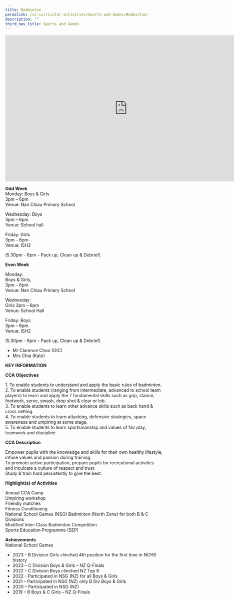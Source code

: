 ```yaml
---
title: Badminton
permalink: /co-curricular-activities/Sports-and-Games/Badminton/
description: ""
third_nav_title: Sports and Games
---
```

<iframe allowfullscreen="true" height="467" width="780" frameborder="0" src="https://docs.google.com/presentation/d/e/2PACX-1vTZd6QrG2TlF6RWsN-ksW6KFSePq1TXIMG2pYuWCdUKutXMZPBO2vJcvv2c1cidhTH_k09XJilwSZz3/embed?start=true&amp;loop=true&amp;delayms=5000"></iframe>

**Odd Week**<br>
Monday: Boys &amp; Girls  
3pm – 6pm <br> Venue: Nan Chiau Primary School  

Wednesday: Boys<br>
3pm – 6pm  
Venue: School hall

Friday: Girls<br>
3pm – 6pm<br>
Venue: ISH2

(5.30pm - 6pm – Pack up, Clean up &amp; Debrief)

**Even Week**

Monday: 
<br>Boys &amp; Girls,  
3pm – 6pm <br>
Venue: Nan Chiau Primary School

Wednesday: 
<br>Girls
3pm – 6pm<br>  Venue: School Hall

Friday: Boys
<br>3pm – 6pm<br>
Venue: ISH2

(5.30pm - 6pm – Pack up, Clean up &amp; Debrief)


*  Mr Clarence Choo (OIC)  
*    Mrs Chia (Kate)
		
**KEY INFORMATION**

**CCA Objectives**

1\. To enable students to understand and apply the basic rules of badminton.<br>
2\. To enable students (ranging from intermediate, advanced to school team players) to learn and apply the 7 fundamental skills such as grip, stance, footwork, serve, smash, drop shot &amp; clear or lob.<br>
3\. To enable students to learn other advance skills such as back hand &amp; cross netting.<br>
4\. To enable students to learn attacking, defensive strategies, space awareness and umpiring at some stage.<br>
5\. To enable students to learn sportsmanship and values of fair play, teamwork and discipline.

**CCA Description**

Empower pupils with the knowledge and skills for their own healthy lifestyle, infuse values and passion during training.<br>
To promote active participation, prepare pupils for recreational activities and inculcate a culture of respect and trust.<br>
Study &amp; train hard persistently to give the best.

**Highlight(s) of Activities**

Annual CCA Camp<br>
Umpiring workshop<br>
Friendly matches<br>
Fitness Conditioning<br>
National School Games (NSG) Badminton (North Zone) for both B &amp; C Divisions<br>
Modified Inter-Class Badminton Competition<br>
Sports Education Programme (SEP)

**Achievements**<br>
National School Games<br>
         <!-- /\* Font Definitions \*/ @font-face {font-family:Latha; panose-1:2 0 4 0 0 0 0 0 0 0; mso-font-alt:"Nirmala UI"; mso-font-charset:0; mso-generic-font-family:swiss; mso-font-pitch:variable; mso-font-signature:1048579 0 0 0 1 0;} @font-face {font-family:"Cambria Math"; panose-1:2 4 5 3 5 4 6 3 2 4; mso-font-charset:0; mso-generic-font-family:roman; mso-font-pitch:variable; mso-font-signature:-536869121 1107305727 33554432 0 415 0;} @font-face {font-family:DengXian; panose-1:2 1 6 0 3 1 1 1 1 1; mso-font-alt:等线; mso-font-charset:134; mso-generic-font-family:auto; mso-font-pitch:variable; mso-font-signature:-1610612033 953122042 22 0 262159 0;} @font-face {font-family:Calibri; panose-1:2 15 5 2 2 2 4 3 2 4; mso-font-charset:0; mso-generic-font-family:swiss; mso-font-pitch:variable; mso-font-signature:-469750017 -1073732485 9 0 511 0;} @font-face {font-family:"\\@DengXian"; panose-1:2 1 6 0 3 1 1 1 1 1; mso-font-charset:134; mso-generic-font-family:auto; mso-font-pitch:variable; mso-font-signature:-1610612033 953122042 22 0 262159 0;} /\* Style Definitions \*/ p.MsoNormal, li.MsoNormal, div.MsoNormal {mso-style-unhide:no; mso-style-qformat:yes; mso-style-parent:""; margin-top:0in; margin-right:0in; margin-bottom:8.0pt; margin-left:0in; line-height:107%; mso-pagination:widow-orphan; font-size:11.0pt; font-family:"Calibri",sans-serif; mso-ascii-font-family:Calibri; mso-ascii-theme-font:minor-latin; mso-fareast-font-family:DengXian; mso-fareast-theme-font:minor-fareast; mso-hansi-font-family:Calibri; mso-hansi-theme-font:minor-latin; mso-bidi-font-family:Latha; mso-font-kerning:1.0pt; mso-ligatures:standardcontextual;} .MsoChpDefault {mso-style-type:export-only; mso-default-props:yes; font-family:"Calibri",sans-serif; mso-ascii-font-family:Calibri; mso-ascii-theme-font:minor-latin; mso-fareast-font-family:DengXian; mso-fareast-theme-font:minor-fareast; mso-hansi-font-family:Calibri; mso-hansi-theme-font:minor-latin; mso-bidi-font-family:Latha; mso-bidi-theme-font:minor-bidi;} .MsoPapDefault {mso-style-type:export-only; margin-bottom:8.0pt; line-height:107%;} @page WordSection1 {size:8.5in 11.0in; margin:1.0in 1.0in 1.0in 1.0in; mso-header-margin:.5in; mso-footer-margin:.5in; mso-paper-source:0;} div.WordSection1 {page:WordSection1;} /\* List Definitions \*/ @list l0 {mso-list-id:454760465; mso-list-template-ids:-681809888;} @list l0:level1 {mso-level-number-format:bullet; mso-level-text:; mso-level-tab-stop:.5in; mso-level-number-position:left; text-indent:-.25in; mso-ansi-font-size:10.0pt; font-family:Symbol;} @list l0:level2 {mso-level-number-format:bullet; mso-level-text:; mso-level-tab-stop:1.0in; mso-level-number-position:left; text-indent:-.25in; mso-ansi-font-size:10.0pt; font-family:Symbol;} @list l0:level3 {mso-level-number-format:bullet; mso-level-text:; mso-level-tab-stop:1.5in; mso-level-number-position:left; text-indent:-.25in; mso-ansi-font-size:10.0pt; font-family:Symbol;} @list l0:level4 {mso-level-number-format:bullet; mso-level-text:; mso-level-tab-stop:2.0in; mso-level-number-position:left; text-indent:-.25in; mso-ansi-font-size:10.0pt; font-family:Symbol;} @list l0:level5 {mso-level-number-format:bullet; mso-level-text:; mso-level-tab-stop:2.5in; mso-level-number-position:left; text-indent:-.25in; mso-ansi-font-size:10.0pt; font-family:Symbol;} @list l0:level6 {mso-level-number-format:bullet; mso-level-text:; mso-level-tab-stop:3.0in; mso-level-number-position:left; text-indent:-.25in; mso-ansi-font-size:10.0pt; font-family:Symbol;} @list l0:level7 {mso-level-number-format:bullet; mso-level-text:; mso-level-tab-stop:3.5in; mso-level-number-position:left; text-indent:-.25in; mso-ansi-font-size:10.0pt; font-family:Symbol;} @list l0:level8 {mso-level-number-format:bullet; mso-level-text:; mso-level-tab-stop:4.0in; mso-level-number-position:left; text-indent:-.25in; mso-ansi-font-size:10.0pt; font-family:Symbol;} @list l0:level9 {mso-level-number-format:bullet; mso-level-text:; mso-level-tab-stop:4.5in; mso-level-number-position:left; text-indent:-.25in; mso-ansi-font-size:10.0pt; font-family:Symbol;} ol {margin-bottom:0in;} ul {margin-bottom:0in;} -->

*   2023 - B Division Girls clinched 4th position for the first time in NCHS history
*   2023 – C Division Boys &amp; Girls – NZ Q-Finals
*   2022 - C Division Boys clinched NZ Top 6
*   2022 - Participated in NSG (NZ) for all Boys &amp; Girls
*   2021 – Participated in NSG (NZ) only B Div Boys &amp; Girls
*   2020 – Participated in NSG (NZ)
*   2019 – B Boys &amp; C Girls – NZ Q-Finals